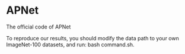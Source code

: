 # APNet
The official code of APNet

To reproduce our results, you should modify the data path to your own ImageNet-100 datasets, and run: bash command.sh. 

